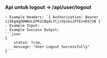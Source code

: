 ### Api untuk logout -> /api/user/logout
    - Example Headers: `{ Authorization: Bearer 1|XEg4gD0WWSLEPK2CBq4LTCjsVpski2FFEvnDX72B }`
    - Example Input: -
    - Example Success Output: 
    ```json
    { 
        status: true,
        message: "User Logout Successfully" 
    }```